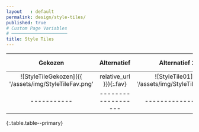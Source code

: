 ```yaml
---
layout   : default
permalink: design/style-tiles/
published: true
# Custom Page Variables
# ─────────────────────
title: Style Tiles
---
```



**Gekozen**    | Alternatief       | Alternatief 2   | Alternatief 3
:-------------:|:-----------------:|:---------------:|:----------------:|
![StyleTileGekozen]({{ '/assets/img/StyleTileFav.png' | relative_url }}){:.fav}     | ![StyleTile01]({{ '/assets/img/StyleTile01.png' | relative_url }}){:.alt}         | ![StyleTile02]({{ '/assets/img/StyleTile02.png' | relative_url }}){:.alt}         | ![StyleTile02]({{ '/assets/img/StyleTile02.png' | relative_url }}){:.alt}
-----------|-------------------|-----------------|-----------------|
{:.table.table--primary}

